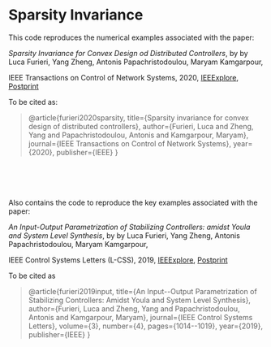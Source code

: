 # Sparsity Invariance
This code reproduces the numerical examples associated with the paper:

*Sparsity Invariance for Convex Design od Distributed Controllers*, by 
by Luca Furieri, Yang Zheng, Antonis Papachristodoulou, Maryam Kamgarpour,

IEEE Transactions on Control of Network Systems, 2020, [IEEExplore](https://ieeexplore.ieee.org/document/9117037), [Postprint](https://www.research-collection.ethz.ch/handle/20.500.11850/428680)


To be cited as:

> @article{furieri2020sparsity,
>  title={Sparsity invariance for convex design of distributed controllers},
>  author={Furieri, Luca and Zheng, Yang and Papachristodoulou, Antonis and Kamgarpour, Maryam},
>  journal={IEEE Transactions on Control of Network Systems},
>  year={2020},
>  publisher={IEEE}
> }  

  <br /><br /><br /><br />
Also contains the code to reproduce the key examples associated with the paper:

*An Input-Output Parametrization of Stabilizing Controllers: amidst Youla and System Level Synthesis*, by 
by Luca Furieri, Yang Zheng, Antonis Papachristodoulou, Maryam Kamgarpour,

IEEE Control Systems Letters (L-CSS), 2019, [IEEExplore](https://ieeexplore.ieee.org/document/8727508), [Postprint](https://arxiv.org/pdf/1903.03828.pdf)

To be cited as

>@article{furieri2019input,
>  title={An Input--Output Parametrization of Stabilizing Controllers: Amidst Youla and System Level Synthesis},
>  author={Furieri, Luca and Zheng, Yang and Papachristodoulou, Antonis and Kamgarpour, Maryam},
>  journal={IEEE Control Systems Letters},
>  volume={3},
>  number={4},
>  pages={1014--1019},
>  year={2019},
>  publisher={IEEE}
> }





